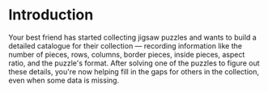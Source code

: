 # Introduction

Your best friend has started collecting jigsaw puzzles and wants to build a detailed catalogue for their collection — recording information like the number of pieces, rows, columns, border pieces, inside pieces, aspect ratio, and the puzzle's format.
After solving one of the puzzles to figure out these details, you're now helping fill in the gaps for others in the collection, even when some data is missing.

